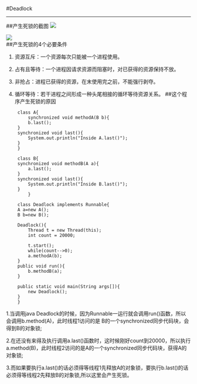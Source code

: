 #Deadlock
***
##产生死锁的截图
![](http://a3.qpic.cn/psb?/V11g2aQW16thea/nbZcF5DQct1wSiDqYE.VbDk.zWmTQ5ZumOunlEGrFtM!/b/dNoAAAAAAAAA&bo=zQLMAQAAAAADByA!&rf=viewer_4)<br>

![](http://a3.qpic.cn/psb?/V11g2aQW16thea/Rauf*Bai63WP*FrGj7qmSHYeFad19JEeAgA1UMbGHyk!/b/dAoBAAAAAAAA&bo=0QLOAQAAAAADADk!&rf=viewer_4)<br>
##产生死锁的4个必要条件
1. 资源互斥：一个资源每次只能被一个进程使用。
2. 占有且等待：一个进程因请求资源而阻塞时，对已获得的资源保持不放。
3. 非抢占：进程已获得的资源，在末使用完之前，不能强行剥夺。
4. 循环等待：若干进程之间形成一种头尾相接的循环等待资源关系。
##这个程序产生死锁的原因
    
    	class A{
    		synchronized void methodA(B b){
			b.last();
		}
		synchronized void last(){
			System.out.println("Inside A.last()");
		}
   		}
   
    	class B{
		synchronized void methodB(A a){
			a.last();
		}
		synchronized void last(){
			System.out.println("Inside B.last()");
		}
    		}

		class Deadlock implements Runnable{
		A a=new A();
		B b=new B();

		Deadlock(){
			Thread t = new Thread(this);
			int count = 20000;
		
			t.start();
			while(count-->0);
			a.methodA(b);
		}
		public void run(){
			b.methodB(a);
		}
	
		public static void main(String args[]){
			new Deadlock();
		}
		}

1.当调用java Deadlock的时候，因为Runnable一运行就会调用run()函数，所以会调用b.method(A)，此时线程1访问的是 B的一个synchronized同步代码块，会得到B的对象锁;

2.在还没有来得及执行调用a.last()函数时，这时候刚好count到20000，所以执行a.method(B)，此时线程2访问的是A的一个synchronized同步代码块，获得A的对象锁;

3.而如果要执行a.last()的话必须得等线程1先释放A的对象锁，要执行b.last()的话必须得等线程2先释放B的对象锁,所以这里会产生死锁。
